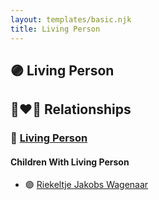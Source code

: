 ```yaml
---
layout: templates/basic.njk
title: Living Person
---
```

## 🟣 Living Person

## 👩‍❤️‍👨 Relationships

### 🔵 [Living Person](/people/8/84928777)

#### Children With Living Person
* 🟣 [Riekeltje Jakobs Wagenaar](/people/7/77820694)